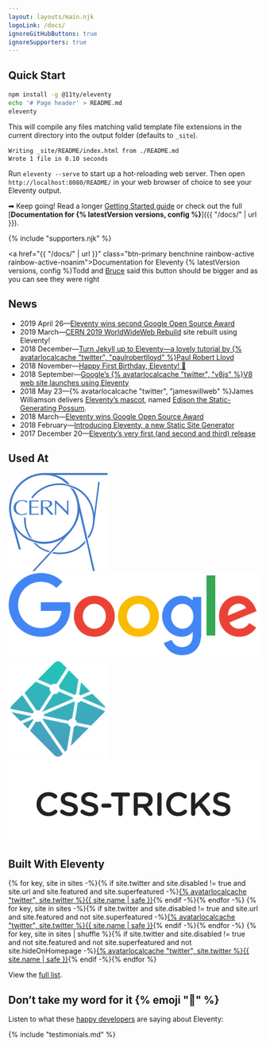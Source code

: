 ```yaml
---
layout: layouts/main.njk
logoLink: /docs/
ignoreGitHubButtons: true
ignoreSupporters: true
---
```


## Quick Start

``` bash
npm install -g @11ty/eleventy
echo '# Page header' > README.md
eleventy
```

This will compile any files matching valid template file extensions in the current directory into the output folder (defaults to `_site`).

``` text
Writing _site/README/index.html from ./README.md
Wrote 1 file in 0.10 seconds
```

Run `eleventy --serve` to start up a hot-reloading web server. Then open `http://localhost:8080/README/` in your web browser of choice to see your Eleventy output.

➡ Keep going! Read a longer [Getting Started guide](/docs/getting-started/) or check out the full [**Documentation for {% latestVersion versions, config %}**]({{ "/docs/" | url }}).

{% include "supporters.njk" %}

<a href="{{ "/docs/" | url }}" class="btn-primary benchnine rainbow-active rainbow-active-noanim">Documentation for <span>Eleventy {% latestVersion versions, config %}</span></a><span>Todd and [Bruce](https://twitter.com/brucel/status/1107699886584143872) said this button should be bigger and as you can see they were right</span>

## News

* 2019 April 26—[Eleventy wins second Google Open Source Award](https://opensource.googleblog.com/2019/04/google-open-source-peer-bonus-winners.html)
* 2019 March—[CERN 2019 WorldWideWeb Rebuild](https://twitter.com/eleven_ty/status/1106589569238085637) site rebuilt using Eleventy!
* 2018 December—[Turn Jekyll up to Eleventy—a lovely tutorial by {% avatarlocalcache "twitter", "paulrobertlloyd" %}Paul Robert Lloyd](https://24ways.org/2018/turn-jekyll-up-to-eleventy/)
* 2018 November—[Happy First Birthday, Eleventy! 🎉](https://www.zachleat.com/web/eleventy-birthday/)
* 2018 September—[Google’s {% avatarlocalcache "twitter", "v8js" %}V8 web site launches using Eleventy](https://twitter.com/v8js/status/1044202940494475265)
* 2018 May 23—{% avatarlocalcache "twitter", "jameswillweb" %}James Williamson delivers [Eleventy’s mascot](https://twitter.com/jameswillweb/status/999052022497316865), named [Edison the Static-Generating Possum](https://twitter.com/jameswillweb/status/1131956888332058624).
* 2018 March—[Eleventy wins Google Open Source Award](https://www.zachleat.com/web/eleventy-google-award/)
* 2018 February—[Introducing Eleventy, a new Static Site Generator](https://www.zachleat.com/web/introducing-eleventy/)
* 2017 December 20—[Eleventy’s very first (and second and third) release](https://github.com/11ty/eleventy/releases?after=v0.1.3)

## Used At

<div class="used-by">
    <a href="https://home.cern/" class="elv-externalexempt"><img src="/img/orgs/cern.png" alt="CERN"></a>
    <a href="https://www.google.com/" class="elv-externalexempt"><img src="/img/orgs/google.svg" alt="Google"></a>
    <a href="https://www.netlify.com/" class="elv-externalexempt"><img src="/img/orgs/netlify.png" alt="Netlify"></a>
    <a href="https://css-tricks.com/" class="elv-externalexempt"><img src="/img/orgs/css-tricks.png" alt="CSS-Tricks"></a>
</div>

## Built With Eleventy

<div class="facepile">
    {% for key, site in sites -%}{% if site.twitter and site.disabled != true and site.url and site.featured and site.superfeatured -%}<a href="{{ site.url }}" class="elv-externalexempt">{% avatarlocalcache "twitter", site.twitter %}<span class="sr-only">{{ site.name | safe }}</span></a>{% endif -%}{% endfor -%}
    {% for key, site in sites -%}{% if site.twitter and site.disabled != true and site.url and site.featured and not site.superfeatured -%}<a href="{{ site.url }}" class="elv-externalexempt">{% avatarlocalcache "twitter", site.twitter %}<span class="sr-only">{{ site.name | safe }}</span></a>{% endif -%}{% endfor -%}
    {% for key, site in sites | shuffle %}{% if site.twitter and site.disabled != true and not site.featured and not site.superfeatured and not site.hideOnHomepage -%}<a href="{{ site.url or site.source_url }}" class="elv-externalexempt">{% avatarlocalcache "twitter", site.twitter %}<span class="sr-only">{{ site.name | safe }}</span></a>{% endif -%}{% endfor %}
</div>

View the [full list](/docs/sites/).

## Don’t take my word for it {% emoji "🌈" %}

Listen to what these [happy developers](/docs/testimonials/) are saying about Eleventy:

{% include "testimonials.md" %}

